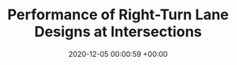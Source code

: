 ---
layout: blog
title:  "Performance of Right-Turn Lane Designs at Intersections"
date:   2020-12-05 00:00:59 +00:00
image: images/empty.png
categories: Project
description: Operation research
authors: Satish V. Ukkusri, Lu Ling, Tho V. Le, Wenbo Zhang
paper: https://docs.lib.purdue.edu/jtrp/1747/
---